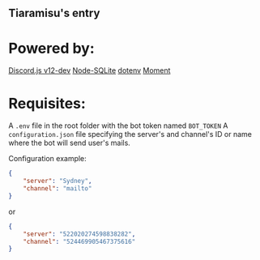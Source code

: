 ## Tiaramisu's entry

# Powered by:
[Discord.js v12-dev](https://github.com/discordjs/discord.js)
[Node-SQLite](https://github.com/kriasoft/node-sqlite)
[dotenv](https://github.com/motdotla/dotenv)
[Moment](https://github.com/moment/moment/)

# Requisites:
A `.env` file in the root folder with the bot token named `BOT_TOKEN`
A `configuration.json` file specifying the server's and channel's ID or name where the bot will send user's mails.

Configuration example:
```json
{
	"server": "Sydney",
	"channel": "mailto"
}
```

or

```json
{
	"server": "522020274598838282",
	"channel": "524469905467375616"
}
```
